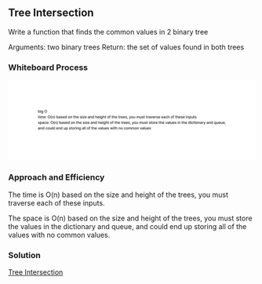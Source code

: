 ## Tree Intersection

Write a function that finds the common values in 2 binary tree

Arguments: two binary trees
Return: the set of values found in both trees

### Whiteboard Process

![Tree Intersection](tree_intersection_whiteboard.jpg)

### Approach and Efficiency

The time is O(n) based on the size and height of the trees, you must traverse each of these inputs.

The space is O(n) based on the size and height of the trees, you must store the values in the dictionary and queue,
and could end up storing all of the values with no common values.


### Solution

[Tree Intersection](code_challenges/tree_intersection.py)
